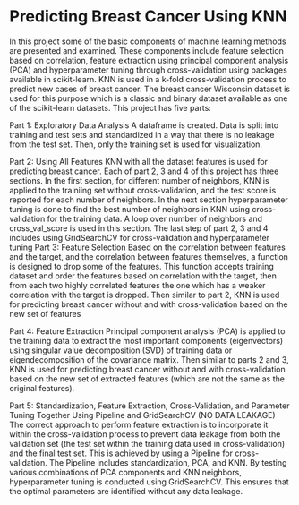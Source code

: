# **Predicting Breast Cancer Using KNN**

In this project some of the basic components of machine learning methods are presented and examined. These components include feature selection based on correlation, feature extraction using principal component analysis (PCA) and hyperparameter tuning through cross-validation using packages available in scikit-learn. KNN is used in a k-fold cross-validation process to predict new cases of breast cancer. The breast cancer Wisconsin dataset is used for this purpose which is a classic and binary dataset available as one of the scikit-learn datasets. This project has five parts:

Part 1: Exploratory Data Analysis
A dataframe is created. Data is split into training and test sets and standardized in a way that there is no leakage from the test set. Then, only the training set is used for visualization.

Part 2: Using All Features
KNN with all the dataset features is used for predicting breast cancer. Each of part 2, 3 and 4 of this project has three sections. In the first section, for different number of neighbors, KNN is applied to the trainiing set without cross-validation, and the test score is reported for each number of neighbors. In the next section hyperparameter tuning is done to find the best number of neighbors in KNN using cross-validation for the training data. A loop over number of neighbors and cross_val_score is used in this section. The last step of part 2, 3 and 4 includes using GridSearchCV for cross-validation and hyperparameter tuning
Part 3: Feature Selection
Based on the correlation between features and the target, and the correlation between features themselves, a function is designed to drop some of the features. This function accepts training dataset and order the features based on correlation with the target, then from each two highly correlated features the one which has a weaker correlation with the target is dropped. Then similar to part 2, KNN is used for predicting breast cancer without and with cross-validation based on the new set of features

Part 4: Feature Extraction
Principal component analysis (PCA) is applied to the training data to extract the most important components (eigenvectors) using singular value decomposition (SVD) of training data or eigendecomposition of the covariance matrix. Then similar to parts 2 and 3, KNN is used for predicting breast cancer without and with cross-validation based on the new set of extracted features (which are not the same as the original features).

Part 5: Standardization, Feature Extraction, Cross-Validation, and Parameter Tuning Together Using Pipeline and GridSearchCV (NO DATA LEAKAGE)
The correct approach to perform feature extraction is to incorporate it within the cross-validation process to prevent data leakage from both the validation set (the test set within the training data used in cross-validation) and the final test set. This is achieved by using a Pipeline for cross-validation. The Pipeline includes standardization, PCA, and KNN. By testing various combinations of PCA components and KNN neighbors, hyperparameter tuning is conducted using GridSearchCV. This ensures that the optimal parameters are identified without any data leakage.
